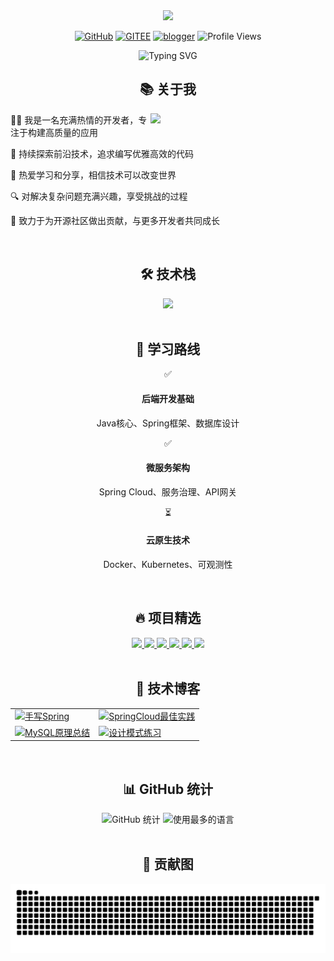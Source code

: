 <div align="center">
  <img src="https://capsule-render.vercel.app/api?type=waving&color=gradient&height=300&section=header&text=Albert%20Yang&fontSize=90&animation=fadeIn&fontAlignY=38&desc=热爱编程%20|%20追求卓越%20|%20创新思维&descAlignY=55&descAlign=62" />
</div>
<p align="center">
  <a href="https://github.com/AlbertYang0801"><img src="https://img.shields.io/badge/GitHub-100000?style=for-the-badge&logo=github&logoColor=white" alt="GitHub"/></a>
  <a href="https://gitee.com/zztiyjw"><img src="https://img.shields.io/badge/GITEE-100000?style=for-the-badge&logo=gitee&logoColor=red" alt="GITEE"/></a>
  <a href="https://gitee.com/zztiyjw"><img src="https://img.shields.io/badge/blog-100000?style=for-the-badge&logo=blogger&logoColor=white" alt="blogger"/></a>
  <img src="https://komarev.com/ghpvc/?username=AlbertYang0801&style=for-the-badge&color=blueviolet" alt="Profile Views"/>
</p>
<div align="center">
  <img src="https://readme-typing-svg.herokuapp.com?font=Architects+Daughter&color=7AF79A&size=30&lines=Hi！+I'm++Albert+Yang" alt="Typing SVG" />
</div>


<div class="vp-card">
  <h2 align="center">📚 关于我</h2>
  <div class="vp-card-content">
    <img align="right" width="280" src="https://media.giphy.com/media/qgQUggAC3Pfv687qPC/giphy.gif" />
    <p>👨‍💻 我是一名充满热情的开发者，专注于构建高质量的应用</p>
    <p>🚀 持续探索前沿技术，追求编写优雅高效的代码</p>
    <p>🌱 热爱学习和分享，相信技术可以改变世界</p>
    <p>🔍 对解决复杂问题充满兴趣，享受挑战的过程</p>
    <p>🌟 致力于为开源社区做出贡献，与更多开发者共同成长</p>
  </div>
</div>
<br>

<div class="vp-card">
  <h2 align="center">🛠️ 技术栈</h2>
  <div class="vp-card-content" align="center">
 <img src="https://skillicons.dev/icons?i=java,spring,mysql,redis,elasticsearch,kafka,mongodb,git,linux,docker,kubernetes,grafana,prometheus,idea,jenkins" />
  </div>
</div>
<br>

<h2 align="center">🎯 学习路线</h2>
  <div class="vp-card-content" align="center">
    <div class="timeline">
      <div class="timeline-item">
        <div class="timeline-badge">✅</div>
        <div class="timeline-content">
          <h4>后端开发基础</h4>
          <p>Java核心、Spring框架、数据库设计</p>
        </div>
      </div>
      <div class="timeline-item">
        <div class="timeline-badge">✅</div>
        <div class="timeline-content">
          <h4>微服务架构</h4>
          <p>Spring Cloud、服务治理、API网关</p>
        </div>
      </div>
      <div class="timeline-item">
        <div class="timeline-badge">⏳</div>
        <div class="timeline-content">
          <h4>云原生技术</h4>
          <p>Docker、Kubernetes、可观测性</p>
        </div>
      </div>
    </div>
  </div>
<br>




<div class="vp-card">
  <h2 align="center">🔥 项目精选</h2>
  <div class="vp-card-content" align="center">
    <a href="https://github.com/AlbertYang0801/sfsProject">
    <img src="https://github-readme-stats.vercel.app/api/pin/?username=AlbertYang0801&repo=sfsProject&theme=dark&hide_border=true" />
  </a>
  <a href="https://github.com/AlbertYang0801/JavaAdvance">
    <img src="https://github-readme-stats.vercel.app/api/pin/?username=AlbertYang0801&repo=JavaAdvance&theme=dark&hide_border=true" />
  </a>
  <a href="https://github.com/AlbertYang0801/summer-framework">
    <img src="https://github-readme-stats.vercel.app/api/pin/?username=AlbertYang0801&repo=summer-framework&theme=dark&hide_border=true" />
  </a>
  <a href="https://github.com/AlbertYang0801/concurrent-practice">
    <img src="https://github-readme-stats.vercel.app/api/pin/?username=AlbertYang0801&repo=concurrent-practice&theme=dark&hide_border=true" />
  </a>
  <a href="https://github.com/AlbertYang0801/seckill-project">
    <img src="https://github-readme-stats.vercel.app/api/pin/?username=AlbertYang0801&repo=seckill-project&theme=dark&hide_border=true" />
  </a>
 <a href="https://github.com/AlbertYang0801/SpringCloud">
    <img src="https://github-readme-stats.vercel.app/api/pin/?username=AlbertYang0801&repo=SpringCloud&theme=dark&hide_border=true" />
  </a>
  </div>
</div>

<br>

<h2 align="center">📝 技术博客</h2>
  <div class="vp-card-content">
    <table align="center" style="border: none;">
      <tr>
        <td>
          <a href="https://albertyang0801.github.io/blog/frame/spring/custom/%E6%89%8B%E5%86%99Spring.html">
            <img src="https://img.shields.io/badge/手写Spring-006400?style=for-the-badge" alt="手写Spring"/>
          </a>
        </td>
        <td>
          <a href="https://albertyang0801.github.io/blog/frame/springcloud">
            <img src="https://img.shields.io/badge/SpringCloud最佳实践-006400?style=for-the-badge" alt="SpringCloud最佳实践"/>
          </a>
        </td>
      </tr>
      <tr>
        <td>
          <a href="https://albertyang0801.github.io/blog/database/mysql/">
            <img src="https://img.shields.io/badge/MySQL原理总结-006400?style=for-the-badge" alt="MySQL原理总结"/>
          </a>
        </td>
        <td>
          <a href="https://albertyang0801.github.io/blog/design">
            <img src="https://img.shields.io/badge/设计模式练习-006400?style=for-the-badge" alt="设计模式练习"/>
          </a>
        </td>
      </tr>
    </table>
  </div>
<br>


<div class="vp-card">
  <h2 align="center">📊 GitHub 统计</h2>
  <div class="vp-card-content" align="center">
    <img src="https://github-readme-stats.vercel.app/api?username=AlbertYang0801&show_icons=true&count_private=true&hide_border=true&title_color=3eaf7c&icon_color=3eaf7c&text_color=273849&bg_color=ffffff" alt="GitHub 统计" height="170" />
    <img src="https://github-readme-stats.vercel.app/api/top-langs/?username=AlbertYang0801&layout=compact&hide_border=true&title_color=3eaf7c&text_color=273849&bg_color=ffffff" alt="使用最多的语言" height="170" />
  </div>
</div>
<br>

<h2 align="center">🐍 贡献图</h2>
  <div class="vp-card-content" align="center">
    <picture>
      <source media="(prefers-color-scheme: dark)" srcset="https://raw.githubusercontent.com/fuwx295/fuwx295/output/github-contribution-grid-snake-dark.svg">
      <source media="(prefers-color-scheme: light)" srcset="https://raw.githubusercontent.com/fuwx295/fuwx295/output/github-contribution-grid-snake.svg">
      <img alt="github contribution grid snake animation" src="https://raw.githubusercontent.com/fuwx295/fuwx295/output/github-contribution-grid-snake.svg">
    </picture>
  </div>
